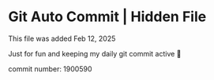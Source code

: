 # Git Auto Commit | Hidden File

This file was added Feb 12, 2025

Just for fun and keeping my daily git commit active 🤪

commit number: 1900590
